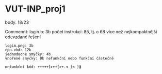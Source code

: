 # VUT-INP_proj1

body: 18/23

Commennt:
    login.b: 3b
    počet instrukcí: 85, tj. o 68 více než nejkompaktnější odevzdané řešení

    login.png: 3b
    cpu.vhd: 12b
    jednoduché smyčky: 4b
    vnořené smyčky: 0b nefunkční nebo funkční částečně

    nefunkční kód: +++++[>++[>+.<-]<-]@